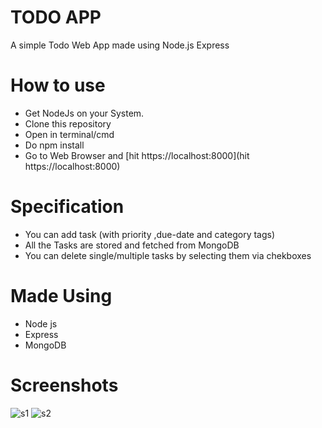# TODO APP
A simple Todo Web App made using Node.js Express

# How to use
* Get NodeJs on your System.
* Clone this repository
* Open in terminal/cmd
* Do npm install
* Go to Web Browser and [hit https://localhost:8000](hit https://localhost:8000)

# Specification
* You can add task (with priority ,due-date and category tags)
* All the Tasks are stored and fetched from MongoDB
* You can delete single/multiple tasks by selecting them via chekboxes

# Made Using 
* Node js
* Express
* MongoDB

# Screenshots
![s1](https://github.com/patelsmuseum/to-do-nodejs/assets/109903063/c222977b-1f94-42ad-81c0-a8c82986fdcf)
![s2](https://github.com/patelsmuseum/to-do-nodejs/assets/109903063/777a60ad-9ca1-439c-8494-196f532f5a84)
